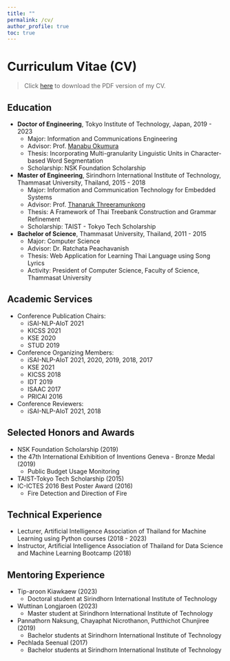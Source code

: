 ```yaml
---
title: ""
permalink: /cv/
author_profile: true
toc: true
---
```


# Curriculum Vitae (CV)
> Click [here](/assets/files/thodsaporn-chayintr-web-cv.pdf) to download the PDF version of my CV.

## Education
- **Doctor of Engineering**, Tokyo Institute of Technology, Japan, 2019 - 2023
    - Major: Information and Communications Engineering
    - Advisor: Prof. [Manabu Okumura](http://www.lr.pi.titech.ac.jp/~oku/index-e.html)
    - Thesis: Incorporating Multi-granularity Linguistic Units in Character-based Word Segmentation
    - Scholarship: NSK Foundation Scholarship
- **Master of Engineering**, Sirindhorn International Institute of Technology, Thammasat University, Thailand, 2015 - 2018
    - Major: Information and Communication Technology for Embedded Systems
    - Advisor: Prof. [Thanaruk Threeramunkong](https://www.siit.tu.ac.th/page_bx.php?cid=106&cno=58&show=)
    - Thesis: A Framework of Thai Treebank Construction and Grammar Refinement 
    - Scholarship: TAIST - Tokyo Tech Scholarship
- **Bachelor of Science**, Thammasat University, Thailand, 2011 - 2015
    - Major: Computer Science
    - Advisor: Dr. Ratchata Peachavanish
    - Thesis: Web Application for Learning Thai Language using Song Lyrics
    - Activity: President of Computer Science, Faculty of Science, Thammasat University

## Academic Services
- Conference Publication Chairs:
    - iSAI-NLP-AIoT 2021
    - KICSS 2021
    - KSE 2020
    - STUD 2019
- Conference Organizing Members:
    - iSAI-NLP-AIoT 2021, 2020, 2019, 2018, 2017
    - KSE 2021
    - KICSS 2018
    - IDT 2019
    - ISAAC 2017
    - PRICAI 2016
- Conference Reviewers:
    - iSAI-NLP-AIoT 2021, 2018

## Selected Honors and Awards
- NSK Foundation Scholarship (2019)
- the 47th International Exhibition of Inventions Geneva - Bronze Medal (2019)
    - Public Budget Usage Monitoring
- TAIST-Tokyo Tech Scholarship (2015)
- IC-ICTES 2016 Best Poster Award (2016)
    - Fire Detection and Direction of Fire

## Technical Experience
- Lecturer, Artificial Intelligence Association of Thailand for Machine Learning using Python courses (2018 - 2023)
- Instructor, Artificial Intelligence Association of Thailand for Data Science and Machine Learning Bootcamp (2018)

## Mentoring Experience
- Tip-aroon Kiawkaew (2023)
    - Doctoral student at Sirindhorn International Institute of Technology
- Wuttinan Longjaroen (2023)
    - Master student at Sirindhorn International Institute of Technology
- Pannathorn Naksung, Chayaphat Nicrothanon, Putthichot Chunjiree (2019)
    - Bachelor students at Sirindhorn International Institute of Technology
- Pechlada Seenual (2017)
    - Bachelor students at Sirindhorn International Institute of Technology